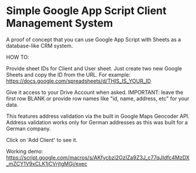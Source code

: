 # Simple Google App Script Client Management System 

A proof of concept that you can use Google App Script with Sheets as a database-like CRM system. 

HOW TO: 

Provide sheet IDs for Client and User sheet. Just create two new Google Sheets and copy the ID from the URL.
For example: 
https://docs.google.com/spreadsheets/d/THIS_IS_YOUR_ID

Give it access to your Drive Account when asked. 
IMPORTANT: leave the first row BLANK or provide row names like "id, name, address, etc" for your data. 

This features address validation via the built in Google Maps Geocoder API. 
Address validation works only for German addresses as this was built for a German company. 

Click on 'Add Client' to see it.  

Working demo: https://script.google.com/macros/s/AKfycbzi2OzIZa9Z3J_c77qJIdfc4MzDX_mZCY1V9xCLK1jCVrjtgMGj/exec
